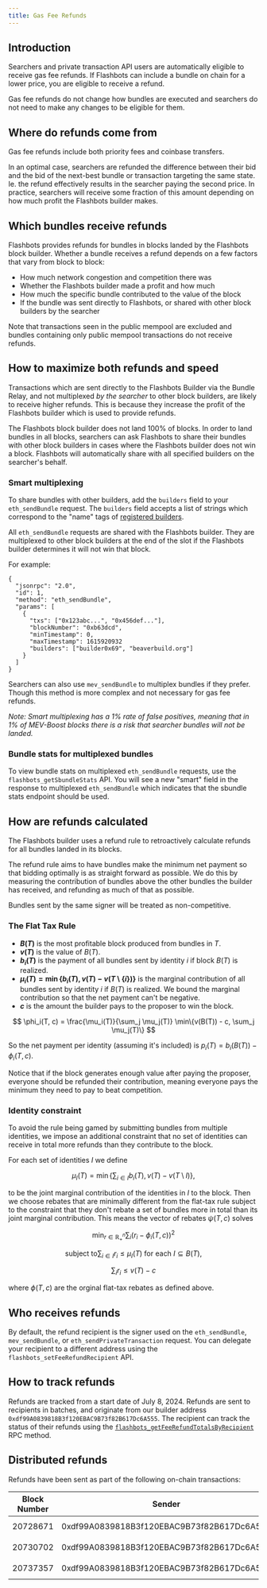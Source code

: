 ```yaml
---
title: Gas Fee Refunds
---
```


## Introduction

Searchers and private transaction API users are automatically eligible to receive gas fee refunds. If Flashbots can include a bundle on chain for a lower price, you are eligible to receive a refund.

Gas fee refunds do not change how bundles are executed and searchers do not need to make any changes to be eligible for them.

## Where do refunds come from

Gas fee refunds include both priority fees and coinbase transfers.

In an optimal case, searchers are refunded the difference between their bid and the bid of the next-best bundle or transaction targeting the same state. Ie. the refund effectively results in the searcher paying the second price. In practice, searchers will receive some fraction of this amount depending on how much profit the Flashbots builder makes.

## Which bundles receive refunds

Flashbots provides refunds for bundles in blocks landed by the Flashbots block builder. Whether a bundle receives a refund depends on a few factors that vary from block to block:
* How much network congestion and competition there was
* Whether the Flashbots builder made a profit and how much
* How much the specific bundle contributed to the value of the block
* If the bundle was sent directly to Flashbots, or shared with other block builders by the searcher

Note that transactions seen in the public mempool are excluded and bundles containing only public mempool transactions do not receive refunds.

## How to maximize both refunds and speed

Transactions which are sent directly to the Flashbots Builder via the Bundle Relay, and not multiplexed _by the searcher_ to other block builders, are likely to receive higher refunds. This is because they increase the profit of the Flashbots builder which is used to provide refunds.

The Flashbots block builder does not land 100% of blocks. In order to land bundles in all blocks, searchers can ask Flashbots to share their bundles with other block builders in cases where the Flashbots builder does not win a block. Flashbots will automatically share with all specified builders on the searcher's behalf.

### Smart multiplexing

To share bundles with other builders, add the `builders` field to your `eth_sendBundle` request. The `builders` field accepts a list of strings which correspond to the "name" tags of [registered builders](https://github.com/flashbots/dowg/blob/main/builder-registrations.json).

All `eth_sendBundle` requests are shared with the Flashbots builder. They are multiplexed to other block builders at the end of the slot if the Flashbots builder determines it will not win that block.

For example:

```
{
  "jsonrpc": "2.0",
  "id": 1,
  "method": "eth_sendBundle",
  "params": [
    {
      "txs": ["0x123abc...", "0x456def..."],
      "blockNumber": "0xb63dcd",
      "minTimestamp": 0,
      "maxTimestamp": 1615920932
      "builders": ["builder0x69", "beaverbuild.org"]
    }
  ]
}
```

Searchers can also use `mev_sendBundle` to multiplex bundles if they prefer. Though this method is more complex and not necessary for gas fee refunds.

_Note: Smart multiplexing has a 1% rate of false positives, meaning that in 1% of MEV-Boost blocks there is a risk that searcher bundles will not be landed._

### Bundle stats for multiplexed bundles

To view bundle stats on multiplexed `eth_sendBundle` requests, use the `flashbots_getSbundleStats` API. You will see a new "smart" field in the response to multiplexed `eth_sendBundle` which indicates that the sbundle stats endpoint should be used.

## How are refunds calculated

The Flashbots builder uses a refund rule to retroactively calculate refunds for all bundles landed in its blocks.

The refund rule aims to have bundles make the minimum net payment so that bidding optimally is as straight forward as possible. We do this by measuring the contribution of bundles above the other bundles the builder has received, and refunding as much of that as possible. 

Bundles sent by the same signer will be treated as non-competitive.

### The Flat Tax Rule

- **$B(T)$** is the most profitable block produced from bundles in $T$.
- **$v(T)$** is the value of $B(T)$.
- **$b_i(T)$** is the payment of all bundles sent by identity $i$ if block $B(T)$ is realized.
- **$\mu_i(T) = \min\{b_i(T), v(T) - v(T \setminus \{i\})\}$** is the marginal contribution of all bundles sent by identity $i$ if $B(T)$ is realized. We bound the marginal contribution so that the net payment can't be negative.
- **$c$** is the amount the builder pays to the proposer to win the block.
  
$$
\phi_i(T, c) = \frac{\mu_i(T)}{\sum_j \mu_j(T)} \min\{v(B(T)) - c, \sum_j \mu_j(T)\}
$$

So the net payment per identity (assuming it's included) is $p_i(T) = b_i(B(T)) - \phi_i(T, c)$.

Notice that if the block generates enough value after paying the proposer, everyone should be refunded their contribution, meaning everyone pays the minimum they need to pay to beat competition. 

### Identity constraint

To avoid the rule being gamed by submitting bundles from multiple identities, we impose an additional constraint that no set of identities can receive in total more refunds than they contribute to the block.

For each set of identities $I$ we define

$$
\mu_I(T) = \min\{\sum_{i\in I} b_i(T), v(T) - v(T \setminus I)\},
$$

to be the joint marginal contribution of the identities in $I$ to the block. Then we choose rebates that are minimally different from the flat-tax rule subject to the constraint that they don't rebate a set of bundles more in total than its joint marginal contribution. This means the vector of rebates $\psi(T, c)$ solves

$$
\min_{r\in\mathbb{R}^n_+} \sum_i (r_i - \phi_i(T, c))^2
$$

$$
\text{subject to} \sum_{i\in I} r_i \leq \mu_I(T) \text{ for each } I \subseteq B(T),
$$

$$
\sum_i r_i \leq v(T) - c
$$

where $\phi(T, c)$ are the orginal flat-tax rebates as defined above.

## Who receives refunds

By default, the refund recipient is the signer used on the `eth_sendBundle`, `mev_sendBundle`, or `eth_sendPrivateTransaction` request. You can delegate your recipient to a different address using the `flashbots_setFeeRefundRecipient` API.

## How to track refunds

Refunds are tracked from a start date of July 8, 2024. Refunds are sent to recipients in batches, and originate from our builder address `0xdf99A0839818B3f120EBAC9B73f82B617Dc6A555`. The recipient can track the status of their refunds using the [`flashbots_getFeeRefundTotalsByRecipient`](/flashbots-auction/advanced/rpc-endpoint#flashbots_getfeerefundtotalsbyrecipient) RPC method.

## Distributed refunds

Refunds have been sent as part of the following on-chain transactions:

| Block Number | Sender                                     | Transaction Hash                                                                                                                                                 | Refunded Amount            |
|--------------|--------------------------------------------|------------------------------------------------------------------------------------------------------------------------------------------------------------------|----------------------------|
| 20728671     | 0xdf99A0839818B3f120EBAC9B73f82B617Dc6A555 | [0xe4c242dbaf75b0c72bf061cb0b24dfb2ac9b889c8312f85502b819c522143475](https://etherscan.io/tx/0xe4c242dbaf75b0c72bf061cb0b24dfb2ac9b889c8312f85502b819c522143475) | `0.005350659617303609` ETH |
| 20730702     | 0xdf99A0839818B3f120EBAC9B73f82B617Dc6A555 | [0x7f4b2747bca62e7cb30595bc8fd597d00b111f6e30836f90420a5f596fe6fb20](https://etherscan.io/tx/0x7f4b2747bca62e7cb30595bc8fd597d00b111f6e30836f90420a5f596fe6fb20) | `2.178974530716050227` ETH |
| 20737357     | 0xdf99A0839818B3f120EBAC9B73f82B617Dc6A555 | [0xa975df43bd397f2a6776811c46d8208df5833b4800f152d5e7df2f96fc20d560](https://etherscan.io/tx/0xa975df43bd397f2a6776811c46d8208df5833b4800f152d5e7df2f96fc20d560) | `1.012930151524122284` ETH |

